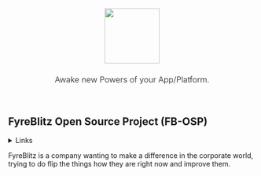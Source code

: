 <h3 align="center" style="border: none">
  <img src="https://github.com/FyreBlitz/.github/assets/72300200/1302b341-6cbe-432e-bc22-cf9046f0a8ee" height="112px" />
</h3>

<h3 align="center" style="font-weight: 300">
 Awake new Powers of your App/Platform. 
</h3>
<br/>

## FyreBlitz Open Source Project (FB-OSP)

<details>
  <summary>Links</summary>
    Website: https://fyreblitz.com<br/>
    Discord: https://discord.gg/8dUwGewqfv<br/>
    YouTube: https://www.youtube.com/@FyreBlitz
</details>

FyreBlitz is a company wanting to make a difference in the corporate world, trying to do flip the things how they are right now and improve them.
